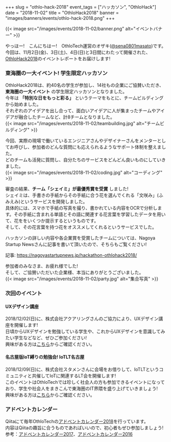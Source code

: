 +++
slug = "othlo-hack-2018"
event_tags = ["ハッカソン", "OthloHack"]
date = "2018-11-02"
title = "OthloHack2018"
banner = "images/banners/events/othlo-hack-2018.png"
+++

{{< image src="/images/events/2018-11-02/banner.png" alt="イベントバナー" >}}


やっほー!　こんにちはー!　OthloTech運営のオザキ([@sena0801masato](https://twitter.com/sena0801masato))です。<br>
今回は、11月2日(金)、3日(土)、4日(日)と3日間にわたって開催された、[OthloHack2018](https://othlotech.connpass.com/event/99072/)のイベントレポートをお届けします!

### 東海圏の一大イベント! 学生限定ハッカソン
OthloHack2018は、約40名の学生が参加し、14社もの企業にご協賛いただき、**東海圏の一大イベント** の学生限定ハッカソンとなりました。<br>
今年は **「特別な日をもっと彩る」** というテーマをもとに、チームビルディングから始めました。<br>
それぞれのアイデアを出し合って、面白いアイデアに人が集まったチームやアイデアが融合したチームなど、計8チームとなりました。<br>
{{< image src="/images/events/2018-11-02/teambuilding.jpg" alt="チームビルディング" >}}

今回、実際の現場で働いているエンジニアさんやデザイナーさんをメンターとしてお呼びし、参加者のどんな質問にも応えられるようなサポート体制を整えました。<br>
どのチームも活発に質問し、自分たちのサービスをどんどん良いものにしていきました。<br>
{{< image src="/images/events/2018-11-02/coding.jpg" alt="コーディング" >}}


審査の結果、**チーム「シェイミ」が最優秀賞を受賞** しました!<br>
シェイミは、手書きの手紙からその手紙に合う花を選んでくれる「文咲み」(ふみえみ)というサービスを開発しました。<br>
具体的には、スマホで手紙の写真を撮り、書かれている内容をOCRで分析します。その手紙に含まれる単語とその語に関連する花言葉を学習したデータを用いて、花ををいくつか提示するというものです。<br>
そして、その花言葉を持つ花をオススメしてくれるというサービスでした。

ハッカソンの詳しい内容や各企業賞を受賞したチームについては、Nagoya Startup Newsさんに記事を書いて頂いたので、そちらもご覧ください!

記事: <a href="https://nagoyastartupnews.jp/hackathon-othlohack2018/">https://nagoyastartupnews.jp/hackathon-othlohack2018/</a>

参加者のみなさま、お疲れ様でした!<br>
そして、ご協賛いただいた企業様、本当にありがとうございました。<br>
{{< image src="/images/events/2018-11-02/party.jpg" alt="集合写真" >}}


### 次回のイベント
#### UXデザイン講座
2018/12/02(日)に、株式会社アクアリングさんのご協力により、UXデザイン講座を開催します!<br>
日頃からUXデザインを勉強している学生や、これからUXデザインを意識してみたい学生などなど、ぜひご参加ください!<br>
興味がある方は[こちら](https://othlotech.connpass.com/event/109132/)からご確認ください。

#### 名古屋版IoT縛りの勉強会! IoTLT名古屋
2018/12/09(日)に、株式会社スタメンさんに会場をお借りして、IoTLTというコミュニティと共催してIoTに関連するLT会を開催します!<br>
このイベントはOthloTechでは珍しく社会人の方も参加できるイベントになっており、学生や社会人をまきこんで東海圏のIT界隈を盛り上げていきましょう!<br>
興味がある方は[こちら](https://othlotech.connpass.com/event/107705/)からご確認ください。

### アドベントカレンダー
Qiitaにて毎年OthloTechの[アドベントカレンダー2018](https://qiita.com/advent-calendar/2018/othlotech)を行っています。<br>
内容はQiitaの趣旨に合うものであればいいので、初心者もぜひ参加しましょう!<br>
参考：[アドベントカレンダー2017](https://qiita.com/advent-calendar/2017/othlotech)、[アドベントカレンダー2016](https://qiita.com/advent-calendar/2016/othlotech)
